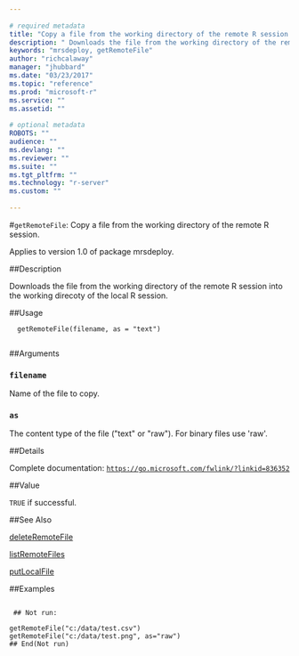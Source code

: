 ```yaml
--- 
 
# required metadata 
title: "Copy a file from the working directory of the remote R session." 
description: " Downloads the file from the working directory of the remote R session into the working direcoty of the local R session. " 
keywords: "mrsdeploy, getRemoteFile" 
author: "richcalaway" 
manager: "jhubbard" 
ms.date: "03/23/2017" 
ms.topic: "reference" 
ms.prod: "microsoft-r" 
ms.service: "" 
ms.assetid: "" 
 
# optional metadata 
ROBOTS: "" 
audience: "" 
ms.devlang: "" 
ms.reviewer: "" 
ms.suite: "" 
ms.tgt_pltfrm: "" 
ms.technology: "r-server" 
ms.custom: "" 
 
--- 
```

 
 
 
 
 #`getRemoteFile`: Copy a file from the working directory of the remote R session.

 Applies to version 1.0 of package mrsdeploy.
 
 ##Description
 
Downloads the file from the working directory of the remote R session into the working
direcoty of the local R session.
 
 
 ##Usage

```   
  getRemoteFile(filename, as = "text")
 
```
 
 ##Arguments

   
  
 ### `filename`
 Name of the file to copy. 
  
  
  
 ### `as`
 The content type of the file ("text" or "raw").  For binary files use 'raw'. 
  
 
 
 ##Details
 
Complete documentation: [`https://go.microsoft.com/fwlink/?linkid=836352`](https://go.microsoft.com/fwlink/?linkid=836352)

 
 
 ##Value
 
`TRUE` if successful.
 
 ##See Also
 
[deleteRemoteFile](deleteRemoteFile.md)

[listRemoteFiles](listRemoteFiles.md)

[putLocalFile](putLocalFile.md)
   
 ##Examples

 ```
   
  ## Not run:
 
getRemoteFile("c:/data/test.csv")
getRemoteFile("c:/data/test.png", as="raw")
 ## End(Not run) 
  
 
```
 
 
